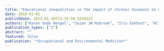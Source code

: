 ```yaml
---
title: "Educational inequalities in the impact of chronic diseases on exit from paid employment among older workers: a 7-year prospective study in the Netherlands"
date: 2019-01-01
publishDate: 2023-01-10T13:35:50.525823Z
authors: ["Karen Oude Hengel", "Suzan JW Robroek", "Iris Eekhout", "Allard J van Der Beek", "Alex Burdorf"]
publication_types: ["2"]
abstract: ""
featured: false
publication: "*Occupational and Environmental Medicine*"
---
```


